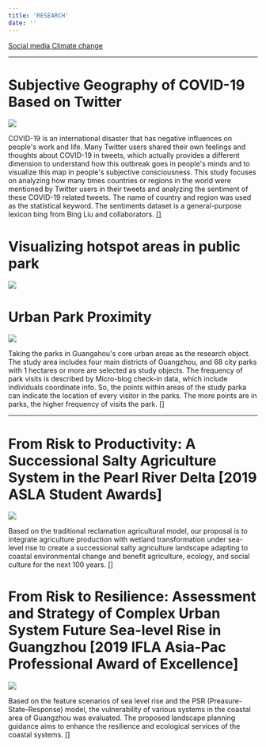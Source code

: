 ```yaml
---
title: 'RESEARCH'
date: ''
---
```


<a id='top' class="anchors"></a>
<i class="fa-solid fa-hand-point-right"></i> [Social media <i class="fa-solid fa-turn-down"></i> ](#sm) [Climate change <i class="fa-solid fa-turn-down"></i> ](#cc)

---

<a id='sm' class="anch"></a>
<div class="pagecard">

# Subjective Geography of COVID-19 Based on Twitter [<i class="fa-solid fa-turn-up"></i>](#top)
![](https://static.wixstatic.com/media/3d9996_bb4f336216484477979eab316065e12d~mv2.png/v1/crop/x_164,y_521,w_3150,h_1468/fill/w_1838,h_856,al_c,q_90,usm_0.66_1.00_0.01,enc_auto/covermap.png)

COVID-19 is an international disaster that has negative influences on people's work and life. Many Twitter users shared their own feelings and thoughts about COVID-19 in tweets, which actually provides a different dimension to understand how this outbreak goes in people's minds and to visualize this map in people's subjective consciousness. This study focuses on analyzing how many times countries or regions in the world were mentioned by Twitter users in their tweets and analyzing the sentiment of these COVID-19 related tweets. The name of country and region was used as the statistical keyword. The sentiments dataset is a general-purpose lexicon bing from Bing Liu and collaborators. [[<i class="fa-solid fa-code"></i>]](https://xiaohaoy.wixsite.com/geolandscape/geographyofcovid-19)

</div>

<div class="pagecard">

# Visualizing hotspot areas in public park [<i class="fa-solid fa-turn-up"></i>](#top)
![](https://static.wixstatic.com/media/3d9996_7e4d4cf592f545afbe6015ba3da2a83e~mv2.png/v1/fill/w_1958,h_2744,al_c,q_95,usm_0.66_1.00_0.01,enc_auto/poster-01.png)

</div>

<div class="pagecard">

# Urban Park Proximity [<i class="fa-solid fa-turn-up"></i>](#top)
![](https://static.wixstatic.com/media/3d9996_6dc2bbc798804e779f2c70257b9d5ea4~mv2.jpg/v1/fill/w_1884,h_824,al_c,q_85,usm_0.66_1.00_0.01,enc_auto/09_edited_edited.jpg)

Taking the parks in Guangahou's core urban areas as the research object. The study area includes four main districts of Guangzhou, and 68 city parks with 1 hectares or more are selected as study objects. The frequency of park visits is described by Micro-blog check-in data, which include individuals coordinate info. So, the points within areas of the study parka can indicate the location of every visitor in the parks. The more points are in parks, the higher frequency of visits the park. [[<i class="fa-solid fa-code"></i>]](https://xiaohaoy.wixsite.com/geolandscape/urbanparkproximity)

</div>

---

<a id='cc' class="anch"></a>
<div class="pagecard">

# From Risk to Productivity: A Successional Salty Agriculture System in the Pearl River Delta [2019 ASLA Student Awards] [<i class="fa-solid fa-turn-up"></i>](#top)
![](https://static.wixstatic.com/media/3d9996_b413ac5cdfaa4b32a7716e76d28affa3~mv2.jpg/v1/crop/x_0,y_82,w_2486,h_1154/fill/w_1838,h_858,al_c,q_85,usm_0.66_1.00_0.01,enc_auto/3d9996_b413ac5cdfaa4b32a7716e76d28affa3~mv2.jpg)

Based on the traditional reclamation agricultural model, our proposal is to integrate agriculture production with wetland transformation under sea-level rise to create a successional salty agriculture landscape adapting to coastal environmental change and benefit agriculture, ecology, and social culture for the next 100 years. [[<i class="fa-solid fa-code"></i>]](https://xiaohaoy.wixsite.com/geolandscape/fromrisktoproductivity)

</div>


<div class="pagecard">

# From Risk to Resilience: Assessment and Strategy of Complex Urban System Future Sea-level Rise in Guangzhou [2019 IFLA Asia-Pac Professional Award of Excellence] [<i class="fa-solid fa-turn-up"></i>](#top)
![](https://static.wixstatic.com/media/3d9996_7232d562ae33403f861d7089b03e0bf4~mv2.png/v1/fill/w_1856,h_1434,al_c,q_95,usm_0.66_1.00_0.01,enc_auto/01-01.png)

Based on the feature scenarios of sea level rise and the PSR (Preasure-State-Response) model, the vulnerability of various systems in the coastal area of Guangzhou was evaluated. The proposed landscape planning guidance aims to enhance the resilience and ecological services of the coastal systems. [[<i class="fa-solid fa-code"></i>]](https://xiaohaoy.wixsite.com/geolandscape/from-risk-to-resilience)

</div>

